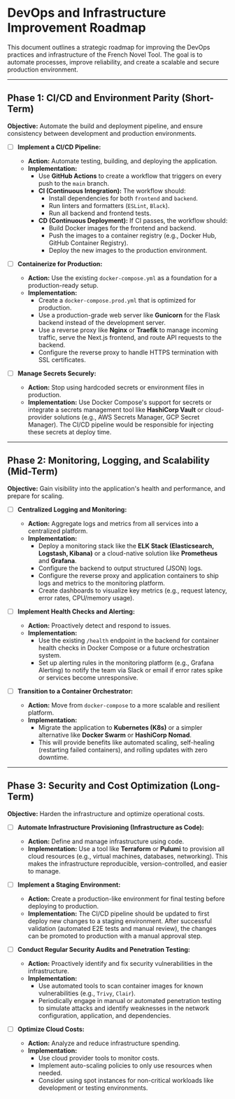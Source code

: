 # DevOps and Infrastructure Improvement Roadmap

This document outlines a strategic roadmap for improving the DevOps practices and infrastructure of the French Novel Tool. The goal is to automate processes, improve reliability, and create a scalable and secure production environment.

---

## Phase 1: CI/CD and Environment Parity (Short-Term)

**Objective:** Automate the build and deployment pipeline, and ensure consistency between development and production environments.

- [ ] **Implement a CI/CD Pipeline:**
    -   **Action:** Automate testing, building, and deploying the application.
    -   **Implementation:**
        -   Use **GitHub Actions** to create a workflow that triggers on every push to the `main` branch.
        -   **CI (Continuous Integration):** The workflow should:
            -   Install dependencies for both `frontend` and `backend`.
            -   Run linters and formatters (`ESLint`, `Black`).
            -   Run all backend and frontend tests.
        -   **CD (Continuous Deployment):** If CI passes, the workflow should:
            -   Build Docker images for the frontend and backend.
            -   Push the images to a container registry (e.g., Docker Hub, GitHub Container Registry).
            -   Deploy the new images to the production environment.

- [ ] **Containerize for Production:**
    -   **Action:** Use the existing `docker-compose.yml` as a foundation for a production-ready setup.
    -   **Implementation:**
        -   Create a `docker-compose.prod.yml` that is optimized for production.
        -   Use a production-grade web server like **Gunicorn** for the Flask backend instead of the development server.
        -   Use a reverse proxy like **Nginx** or **Traefik** to manage incoming traffic, serve the Next.js frontend, and route API requests to the backend.
        -   Configure the reverse proxy to handle HTTPS termination with SSL certificates.

- [ ] **Manage Secrets Securely:**
    -   **Action:** Stop using hardcoded secrets or environment files in production.
    -   **Implementation:** Use Docker Compose's support for secrets or integrate a secrets management tool like **HashiCorp Vault** or cloud-provider solutions (e.g., AWS Secrets Manager, GCP Secret Manager). The CI/CD pipeline would be responsible for injecting these secrets at deploy time.

---

## Phase 2: Monitoring, Logging, and Scalability (Mid-Term)

**Objective:** Gain visibility into the application's health and performance, and prepare for scaling.

- [ ] **Centralized Logging and Monitoring:**
    -   **Action:** Aggregate logs and metrics from all services into a centralized platform.
    -   **Implementation:**
        -   Deploy a monitoring stack like the **ELK Stack (Elasticsearch, Logstash, Kibana)** or a cloud-native solution like **Prometheus** and **Grafana**.
        -   Configure the backend to output structured (JSON) logs.
        -   Configure the reverse proxy and application containers to ship logs and metrics to the monitoring platform.
        -   Create dashboards to visualize key metrics (e.g., request latency, error rates, CPU/memory usage).

- [ ] **Implement Health Checks and Alerting:**
    -   **Action:** Proactively detect and respond to issues.
    -   **Implementation:**
        -   Use the existing `/health` endpoint in the backend for container health checks in Docker Compose or a future orchestration system.
        -   Set up alerting rules in the monitoring platform (e.g., Grafana Alerting) to notify the team via Slack or email if error rates spike or services become unresponsive.

- [ ] **Transition to a Container Orchestrator:**
    -   **Action:** Move from `docker-compose` to a more scalable and resilient platform.
    -   **Implementation:**
        -   Migrate the application to **Kubernetes (K8s)** or a simpler alternative like **Docker Swarm** or **HashiCorp Nomad**.
        -   This will provide benefits like automated scaling, self-healing (restarting failed containers), and rolling updates with zero downtime.

---

## Phase 3: Security and Cost Optimization (Long-Term)

**Objective:** Harden the infrastructure and optimize operational costs.

- [ ] **Automate Infrastructure Provisioning (Infrastructure as Code):**
    -   **Action:** Define and manage infrastructure using code.
    -   **Implementation:** Use a tool like **Terraform** or **Pulumi** to provision all cloud resources (e.g., virtual machines, databases, networking). This makes the infrastructure reproducible, version-controlled, and easier to manage.

- [ ] **Implement a Staging Environment:**
    -   **Action:** Create a production-like environment for final testing before deploying to production.
    -   **Implementation:** The CI/CD pipeline should be updated to first deploy new changes to a staging environment. After successful validation (automated E2E tests and manual review), the changes can be promoted to production with a manual approval step.

- [ ] **Conduct Regular Security Audits and Penetration Testing:**
    -   **Action:** Proactively identify and fix security vulnerabilities in the infrastructure.
    -   **Implementation:**
        -   Use automated tools to scan container images for known vulnerabilities (e.g., `Trivy`, `Clair`).
        -   Periodically engage in manual or automated penetration testing to simulate attacks and identify weaknesses in the network configuration, application, and dependencies.

- [ ] **Optimize Cloud Costs:**
    -   **Action:** Analyze and reduce infrastructure spending.
    -   **Implementation:**
        -   Use cloud provider tools to monitor costs.
        -   Implement auto-scaling policies to only use resources when needed.
        -   Consider using spot instances for non-critical workloads like development or testing environments.
